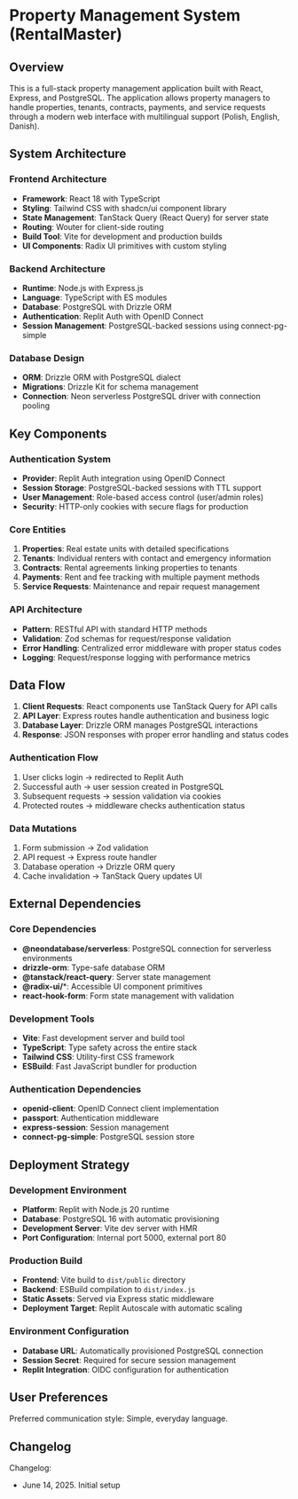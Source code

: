 # Property Management System (RentalMaster)

## Overview

This is a full-stack property management application built with React, Express, and PostgreSQL. The application allows property managers to handle properties, tenants, contracts, payments, and service requests through a modern web interface with multilingual support (Polish, English, Danish).

## System Architecture

### Frontend Architecture
- **Framework**: React 18 with TypeScript
- **Styling**: Tailwind CSS with shadcn/ui component library
- **State Management**: TanStack Query (React Query) for server state
- **Routing**: Wouter for client-side routing
- **Build Tool**: Vite for development and production builds
- **UI Components**: Radix UI primitives with custom styling

### Backend Architecture
- **Runtime**: Node.js with Express.js
- **Language**: TypeScript with ES modules
- **Database**: PostgreSQL with Drizzle ORM
- **Authentication**: Replit Auth with OpenID Connect
- **Session Management**: PostgreSQL-backed sessions using connect-pg-simple

### Database Design
- **ORM**: Drizzle ORM with PostgreSQL dialect
- **Migrations**: Drizzle Kit for schema management
- **Connection**: Neon serverless PostgreSQL driver with connection pooling

## Key Components

### Authentication System
- **Provider**: Replit Auth integration using OpenID Connect
- **Session Storage**: PostgreSQL-backed sessions with TTL support
- **User Management**: Role-based access control (user/admin roles)
- **Security**: HTTP-only cookies with secure flags for production

### Core Entities
1. **Properties**: Real estate units with detailed specifications
2. **Tenants**: Individual renters with contact and emergency information
3. **Contracts**: Rental agreements linking properties to tenants
4. **Payments**: Rent and fee tracking with multiple payment methods
5. **Service Requests**: Maintenance and repair request management

### API Architecture
- **Pattern**: RESTful API with standard HTTP methods
- **Validation**: Zod schemas for request/response validation
- **Error Handling**: Centralized error middleware with proper status codes
- **Logging**: Request/response logging with performance metrics

## Data Flow

1. **Client Requests**: React components use TanStack Query for API calls
2. **API Layer**: Express routes handle authentication and business logic
3. **Database Layer**: Drizzle ORM manages PostgreSQL interactions
4. **Response**: JSON responses with proper error handling and status codes

### Authentication Flow
1. User clicks login → redirected to Replit Auth
2. Successful auth → user session created in PostgreSQL
3. Subsequent requests → session validation via cookies
4. Protected routes → middleware checks authentication status

### Data Mutations
1. Form submission → Zod validation
2. API request → Express route handler
3. Database operation → Drizzle ORM query
4. Cache invalidation → TanStack Query updates UI

## External Dependencies

### Core Dependencies
- **@neondatabase/serverless**: PostgreSQL connection for serverless environments
- **drizzle-orm**: Type-safe database ORM
- **@tanstack/react-query**: Server state management
- **@radix-ui/***: Accessible UI component primitives
- **react-hook-form**: Form state management with validation

### Development Tools
- **Vite**: Fast development server and build tool
- **TypeScript**: Type safety across the entire stack
- **Tailwind CSS**: Utility-first CSS framework
- **ESBuild**: Fast JavaScript bundler for production

### Authentication Dependencies
- **openid-client**: OpenID Connect client implementation
- **passport**: Authentication middleware
- **express-session**: Session management
- **connect-pg-simple**: PostgreSQL session store

## Deployment Strategy

### Development Environment
- **Platform**: Replit with Node.js 20 runtime
- **Database**: PostgreSQL 16 with automatic provisioning
- **Development Server**: Vite dev server with HMR
- **Port Configuration**: Internal port 5000, external port 80

### Production Build
- **Frontend**: Vite build to `dist/public` directory
- **Backend**: ESBuild compilation to `dist/index.js`
- **Static Assets**: Served via Express static middleware
- **Deployment Target**: Replit Autoscale with automatic scaling

### Environment Configuration
- **Database URL**: Automatically provisioned PostgreSQL connection
- **Session Secret**: Required for secure session management
- **Replit Integration**: OIDC configuration for authentication

## User Preferences

Preferred communication style: Simple, everyday language.

## Changelog

Changelog:
- June 14, 2025. Initial setup